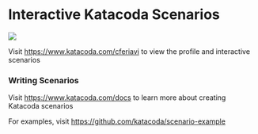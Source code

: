 # Interactive Katacoda Scenarios

[![](http://shields.katacoda.com/katacoda/cferiavi/count.svg)](https://www.katacoda.com/cferiavi "Get your profile on Katacoda.com")

Visit https://www.katacoda.com/cferiavi to view the profile and interactive scenarios

### Writing Scenarios
Visit https://www.katacoda.com/docs to learn more about creating Katacoda scenarios

For examples, visit https://github.com/katacoda/scenario-example
